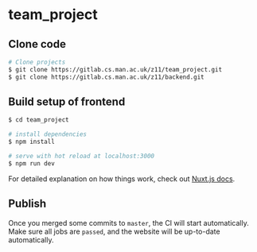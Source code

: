 # team_project

## Clone code

```bash
# Clone projects
$ git clone https://gitlab.cs.man.ac.uk/z11/team_project.git
$ git clone https://gitlab.cs.man.ac.uk/z11/backend.git
```

## Build setup of frontend

```bash
$ cd team_project

# install dependencies
$ npm install

# serve with hot reload at localhost:3000
$ npm run dev
```

For detailed explanation on how things work, check out [Nuxt.js docs](https://nuxtjs.org).

## Publish

Once you merged some commits to `master`, the CI will start automatically. Make sure all jobs are `passed`, and the website will be up-to-date automatically.
